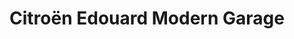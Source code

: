 ---
title: "Citroën Edouard Modern Garage"
url: /reuilly/citroen-edouard-modern-garage/
shop: voiture
---